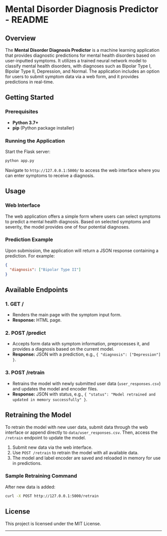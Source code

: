 # Mental Disorder Diagnosis Predictor - README

## Overview

The **Mental Disorder Diagnosis Predictor** is a machine learning application that provides diagnostic predictions for mental health disorders based on user-inputted symptoms. It utilizes a trained neural network model to classify mental health disorders, with diagnoses such as Bipolar Type I, Bipolar Type II, Depression, and Normal. The application includes an option for users to submit symptom data via a web form, and it provides predictions in real-time.


## Getting Started

### Prerequisites
- **Python 3.7+**
- **pip** (Python package installer)


### Running the Application
Start the Flask server:
```bash
python app.py
```

Navigate to `http://127.0.0.1:5000/` to access the web interface where you can enter symptoms to receive a diagnosis.

## Usage

### Web Interface
The web application offers a simple form where users can select symptoms to predict a mental health diagnosis. Based on selected symptoms and severity, the model provides one of four potential diagnoses.

### Prediction Example
Upon submission, the application will return a JSON response containing a prediction. For example:
```json
{
  "diagnosis": ["Bipolar Type II"]
}
```

## Available Endpoints

### 1. **GET /**
   - Renders the main page with the symptom input form.
   - **Response:** HTML page.

### 2. **POST /predict**
   - Accepts form data with symptom information, preprocesses it, and provides a diagnosis based on the current model.
   - **Response:** JSON with a prediction, e.g., `{ "diagnosis": ["Depression"] }`.

### 3. **POST /retrain**
   - Retrains the model with newly submitted user data (`user_responses.csv`) and updates the model and encoder files.
   - **Response:** JSON with status, e.g., `{ "status": "Model retrained and updated in memory successfully" }`.

## Retraining the Model

To retrain the model with new user data, submit data through the web interface or append directly to `data/user_responses.csv`. Then, access the `/retrain` endpoint to update the model.

1. Submit new data via the web interface.
2. Use `POST /retrain` to retrain the model with all available data.
3. The model and label encoder are saved and reloaded in memory for use in predictions.

### Sample Retraining Command
After new data is added:
```bash
curl -X POST http://127.0.0.1:5000/retrain
```


## License

This project is licensed under the MIT License.

---
